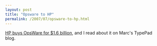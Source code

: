 ```yaml
---
layout: post
title: "Opsware to HP"
permalink: /2007/07/opsware-to-hp.html
---
```


<p><a href="http://blog.pmarca.com/2007/07/hp-buys-my-comp.html" title="blog.pmarca.com: HP buys my company Opsware for more than $1.6 billion in cash">HP buys OpsWare for $1.6 billion</a>, and I read about it on Marc's TypePad blog.</p>



